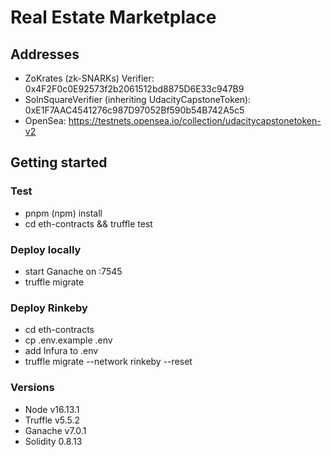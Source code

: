 # Real Estate Marketplace

## Addresses
  - ZoKrates (zk-SNARKs) Verifier: 0x4F2F0c0E92573f2b2061512bd8875D6E33c947B9
  - SolnSquareVerifier (inheriting UdacityCapstoneToken): 0xE1F7AAC4541276c987D97052Bf590b54B742A5c5
  - OpenSea: https://testnets.opensea.io/collection/udacitycapstonetoken-v2

## Getting started

### Test
  - pnpm (npm) install
  - cd eth-contracts && truffle test

### Deploy locally
  - start Ganache on :7545
  - truffle migrate 

### Deploy Rinkeby
  - cd eth-contracts
  - cp .env.example .env
  - add Infura to .env
  - truffle migrate --network rinkeby --reset

### Versions
  - Node v16.13.1
  - Truffle v5.5.2
  - Ganache v7.0.1
  - Solidity 0.8.13
